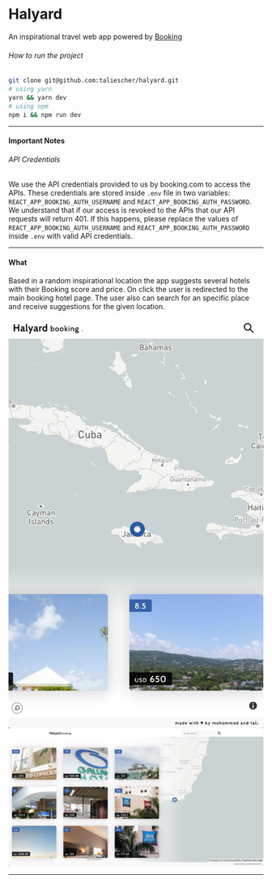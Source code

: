 # Halyard
An inspirational travel web app powered by [Booking](http://booking.co)

###### How to run the project

```bash
git clone git@github.com:taliescher/halyard.git
# using yarn
yarn && yarn dev
# using npm
npm i && npm run dev
```
___

#### Important Notes
###### _API Credentials_
We use the API credentials provided to us by booking.com to access the APIs. 
These credentials are stored inside `.env` file in two variables: `REACT_APP_BOOKING_AUTH_USERNAME` and `REACT_APP_BOOKING_AUTH_PASSWORD`. We understand that if our access is revoked to the APIs that our API requests will return 401. If this happens, please replace the values of `REACT_APP_BOOKING_AUTH_USERNAME` and `REACT_APP_BOOKING_AUTH_PASSWORD` inside `.env` with valid API credentials. 

___
#### What

Based in a random inspirational location the app suggests several hotels with their Booking score and price. On click the user is redirected to the main booking hotel page.
The user also can search for an specific place and receive suggestions for the given location.

![mobile screenshot of the application](/static/mobile.png)
![desktop screenshot of the application](/static/desktop.png)
___
